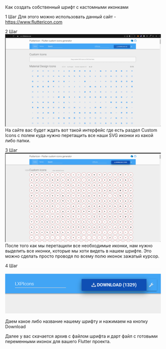 Как создать собственный шрифт с кастомными иконками

1 Шаг
Для этого можно использовать данный сайт - https://www.fluttericon.com

2 Шаг 
![Alt text](image.png)
На сайте вас будет ждать вот такой интерфейс где есть раздел Custom Icons с полем куда нужно перетащить все наши SVG иконки из какой либо папки.

3 Шаг
![Alt text](image-1.png)
После того как мы перетащили все необходимые иконки, нам нужно выделить все иконки, которые мы хоти видеть в нашем шрифте. Это можно сделать просто проводя по всему полю иконок зажатый курсор. 

4 Шаг
![Alt text](image-2.png)

Даем какое либо название нашему шрифту и нажимаем на кнопку Download


Далее у вас скачается архив с файлом шрифта и дарт файл с готовыми переменными иконок для вашего Flutter проекта.


